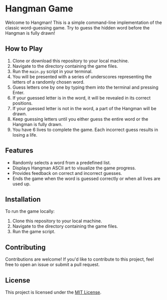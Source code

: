 # Hangman Game

Welcome to Hangman! This is a simple command-line implementation of the classic word-guessing game. Try to guess the hidden word before the Hangman is fully drawn!

## How to Play

1. Clone or download this repository to your local machine.
2. Navigate to the directory containing the game files.
3. Run the `main.py` script in your terminal.
5. You will be presented with a series of underscores representing the letters of a randomly chosen word.
6. Guess letters one by one by typing them into the terminal and pressing Enter.
7. If your guessed letter is in the word, it will be revealed in its correct positions.
8. If your guessed letter is not in the word, a part of the Hangman will be drawn.
9. Keep guessing letters until you either guess the entire word or the Hangman is fully drawn.
10. You have 6 lives to complete the game. Each incorrect guess results in losing a life.

## Features

- Randomly selects a word from a predefined list.
- Displays Hangman ASCII art to visualize the game progress.
- Provides feedback on correct and incorrect guesses.
- Ends the game when the word is guessed correctly or when all lives are used up.

## Installation

To run the game locally:

1. Clone this repository to your local machine.
2. Navigate to the directory containing the game files.
3. Run the game script.


## Contributing

Contributions are welcome! If you'd like to contribute to this project, feel free to open an issue or submit a pull request.

## License

This project is licensed under the [MIT License](LICENSE).

